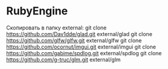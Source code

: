 # RubyEngine
Скопировать в папку external:
git clone https://github.com/Dav1dde/glad.git external/glad
git clone https://github.com/glfw/glfw.git external/glfw
git clone https://github.com/ocornut/imgui.git external/imgui
git clone https://github.com/gabime/spdlog.git external/spdlog
git clone https://github.com/g-truc/glm.git external/glm
